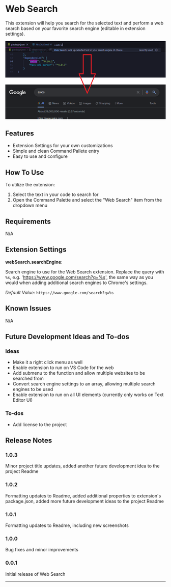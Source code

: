 # Web Search

This extension will help you search for the selected text and perform a web search based on your favorite search engine (editable in extension settings).

![Example of Web Search being used on a code snippet, also displaying result of running the extension from Google](web-search.png)

## Features

- Extension Settings for your own customizations
- Simple and clean Command Pallete entry
- Easy to use and configure

## How To Use

To utilize the extension:

1. Select the text in your code to search for
2. Open the Command Palette and select the "Web Search" item from the dropdown menu

## Requirements

N/A

## Extension Settings

**webSearch.searchEngine**:

Search engine to use for the Web Search extension. Replace the query with `%s`, e.g. 'https://www.google.com/search?q=%s', the same way as you would when adding additional search engines to Chrome's settings.

*Default Value:*
`https://www.google.com/search?q=%s`

## Known Issues

N/A

## Future Development Ideas and To-dos

### Ideas
- Make it a right click menu as well
- Enable extension to run on VS Code for the web
- Add submenu to the function and allow multiple websites to be searched from
- Convert search engine settings to an array, allowing multiple search engines to be used
- Enable extension to run on all UI elements (currently only works on Text Editor UI)

### To-dos
- Add license to the project

## Release Notes

### 1.0.3

Minor project title updates, added another future development idea to the project Readme

### 1.0.2

Formatting updates to Readme, added additional properties to extension's package.json, added more future development ideas to the project Readme

### 1.0.1

Formatting updates to Readme, including new screenshots

### 1.0.0

Bug fixes and minor improvements

### 0.0.1

Initial release of Web Search

---
